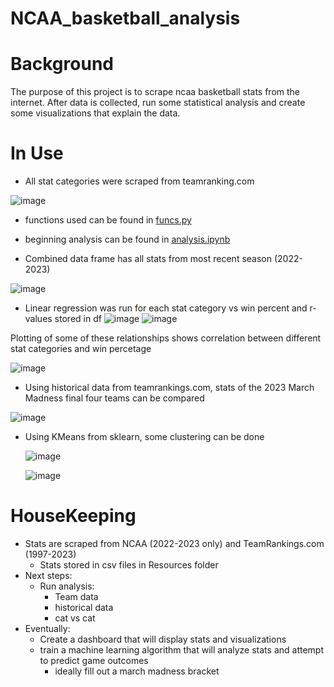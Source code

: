 # NCAA_basketball_analysis

# Background
 The purpose of this project is to scrape ncaa basketball stats from the internet. After data is collected, run some statistical analysis and create some visualizations that explain the data.

# In Use
* All stat categories were scraped from teamranking.com

![image](https://github.com/StanJohn04/NCAA_basketball_analysis/assets/121142680/f22fd640-b000-4542-aa4e-205ba2684ac3)

  * functions used can be found in [funcs.py](https://github.com/StanJohn04/NCAA_basketball_analysis/blob/main/webscrape/funcs.py)

  * beginning analysis can be found in [analysis.ipynb](https://github.com/StanJohn04/NCAA_basketball_analysis/blob/main/analysis/analysis.ipynb)

  * Combined data frame has all stats from most recent season (2022-2023)
    
![image](https://github.com/StanJohn04/NCAA_basketball_analysis/assets/121142680/c7dbcf61-267c-485a-9cf9-cdbabc4e1edf)

  * Linear regression was run for each stat category vs win percent and r-values stored in df
![image](https://github.com/StanJohn04/NCAA_basketball_analysis/assets/121142680/dca39971-f7cd-4074-822a-822feb45041f)
![image](https://github.com/StanJohn04/NCAA_basketball_analysis/assets/121142680/31301168-6d3b-4311-88ba-a4c100006084)

Plotting of some of these relationships shows correlation between different stat categories and win percetage

![image](https://github.com/StanJohn04/NCAA_basketball_analysis/assets/121142680/34593d02-ab36-4913-bddd-890046032c56)

* Using historical data from teamrankings.com, stats of the 2023 March Madness final four teams can be compared
  
![image](https://github.com/StanJohn04/NCAA_basketball_analysis/assets/121142680/46e3a2ee-df76-431a-a24a-7f3a7511e38f)

* Using KMeans from sklearn, some clustering can be done
  
  ![image](https://github.com/StanJohn04/NCAA_basketball_analysis/assets/121142680/d2877bd3-cae6-42e6-88e8-6eac00e4b6a3)


  ![image](https://github.com/StanJohn04/NCAA_basketball_analysis/assets/121142680/417c92ee-1fac-4f5e-87a3-fa5ce31579ee)

  

# HouseKeeping
  * Stats are scraped from NCAA (2022-2023 only) and TeamRankings.com (1997-2023)
    * Stats stored in csv files in Resources folder
  * Next steps:
    * Run analysis:
      * Team data
      * historical data
      * cat vs cat
  * Eventually:
    * Create a dashboard that will display stats and visualizations
    * train a machine learning algorithm that will analyze stats and attempt to predict game outcomes
      * ideally fill out a march madness bracket
